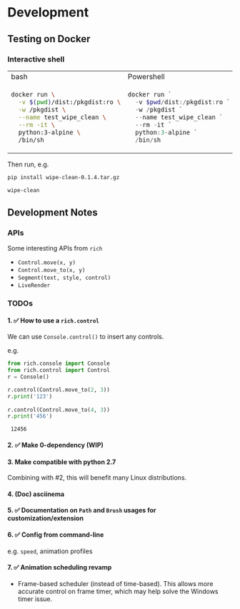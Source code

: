 # Development

## Testing on Docker



### Interactive shell

<table>
<tr><td>bash</td><td>Powershell</td></tr>
<tr>
<td>

```bash
docker run \
  -v $(pwd)/dist:/pkgdist:ro \
  -w /pkgdist \
  --name test_wipe_clean \
  --rm -it \ 
  python:3-alpine \
  /bin/sh
```

</td>
<td>

```powershell
docker run `
  -v $pwd/dist:/pkgdist:ro `
  -w /pkgdist `
  --name test_wipe_clean `
  --rm -it `
  python:3-alpine `
  /bin/sh
```

</td>
</tr>
</table>

Then run, e.g.

```bash
pip install wipe-clean-0.1.4.tar.gz

wipe-clean
```



## Development Notes

### APIs

Some interesting APIs from `rich`

- `Control.move(x, y)`
- `Control.move_to(x, y)`
- `Segment(text, style, control)`
- `LiveRender`


### TODOs

#### 1. ✅ How to use a `rich.control`

We can use `Console.control()` to insert any controls.

e.g.
```python
from rich.console import Console
from rich.control import Control
r = Console()

r.control(Control.move_to(2, 3))
r.print('123')
  
r.control(Control.move_to(4, 3))
r.print('456')
```

```
 12456
```

#### 2. ✅ Make 0-dependency (WIP)

#### 3. Make compatible with python 2.7

Combining with #2, this will benefit many Linux distributions.

#### 4. (Doc) asciinema

#### 5. ✅ Documentation on `Path` and `Brush` usages for customization/extension

#### 6. ✅ Config from command-line

e.g. `speed`, animation profiles

#### 7. ✅ Animation scheduling revamp

- Frame-based scheduler (instead of time-based). This allows more accurate control on frame timer,
  which may help solve the Windows timer issue.

